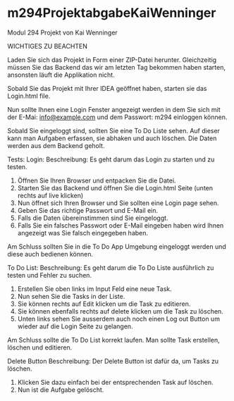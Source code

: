 # m294ProjektabgabeKaiWenninger
Modul 294 Projekt von Kai Wenninger

WICHTIGES ZU BEACHTEN

Laden Sie sich das Projekt in Form einer ZIP-Datei herunter. Gleichzeitig müssen Sie das Backend das wir am letzten Tag bekommen haben starten, ansonsten läuft die Applikation nicht.

Sobald Sie das Projekt mit Ihrer IDEA geöffnet haben, starten sie das Login.html file.

Nun sollte Ihnen eine Login Fenster angezeigt werden in dem Sie sich mit der E-Mai: info@example.com und dem Passwort: m294 einloggen können.

Sobald Sie eingeloggt sind, sollten Sie eine To Do Liste sehen. Auf dieser kann man Aufgaben erfassen, sie abhaken und auch löschen. Die Daten werden aus dem Backend geholt.


Tests:
Login:
Beschreibung:
Es geht darum das Login zu starten und zu testen.
1. Öffnen Sie Ihren Browser und entpacken Sie die Datei.
2. Starten Sie das Backend und öffnen Sie die Login.html Seite (unten rechts auf live klicken)
3. Nun öffnet sich Ihren Browser und Sie sollten eine Login page sehen.
4. Geben Sie das richtige Passwort und E-Mail ein.
5. Falls die Daten übereinstimmen sind Sie eingeloggt.
6. Falls Sie ein falsches Passwort oder E-Mail eingeben haben wird Ihnen angezeigt was Sie falsch eingegeben haben.

Am Schluss sollten Sie in die To Do App Umgebung eingeloggt werden und diese auch bedienen können.

To Do List:
Beschreibung:
Es geht darum die To Do Liste ausführlich zu testen und Fehler zu suchen.
1. Erstellen Sie oben links im Input Feld eine neue Task.
2. Nun sehen Sie die Tasks in der Liste.
3. Sie können rechts auf Edit klicken um die Task zu editieren.
4. Sie können ebenfalls rechts auf delete klicken um die Task zu löschen.
5. Unten links sehen Sie ausserdem auch noch einen Log out Button um wieder auf die Login Seite zu gelangen.

Am Schluss sollte die To Do List korrekt laufen. Man sollte Task erstellen, löschen und editieren.

Delete Button
Beschreibung:
Der Delete Button ist dafür da, um Tasks zu löschen.
1. Klicken Sie dazu einfach bei der entsprechenden Task auf löschen.
2. Nun ist die Aufgabe gelöscht.
